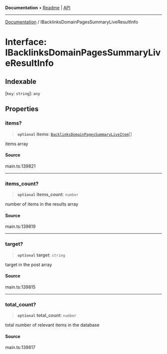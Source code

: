**Documentation** • [Readme](../README.md) \| [API](../globals.md)

***

[Documentation](../README.md) / IBacklinksDomainPagesSummaryLiveResultInfo

# Interface: IBacklinksDomainPagesSummaryLiveResultInfo

## Indexable

 \[`key`: `string`\]: `any`

## Properties

### items?

> **`optional`** **items**: [`BacklinksDomainPagesSummaryLiveItem`](../classes/BacklinksDomainPagesSummaryLiveItem.md)[]

items array

#### Source

main.ts:139821

***

### items\_count?

> **`optional`** **items\_count**: `number`

number of items in the results array

#### Source

main.ts:139819

***

### target?

> **`optional`** **target**: `string`

target in the post array

#### Source

main.ts:139815

***

### total\_count?

> **`optional`** **total\_count**: `number`

total number of relevant items in the database

#### Source

main.ts:139817
